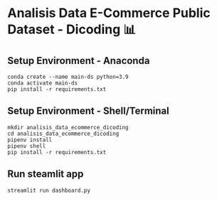 # Analisis Data E-Commerce Public Dataset - Dicoding :bar_chart:

## Setup Environment - Anaconda
```
conda create --name main-ds python=3.9
conda activate main-ds
pip install -r requirements.txt
```

## Setup Environment - Shell/Terminal
```
mkdir analisis_data_ecommerce_dicoding
cd analisis_data_ecommerce_dicoding
pipenv install
pipenv shell
pip install -r requirements.txt
```

## Run steamlit app
```
streamlit run dashboard.py
```